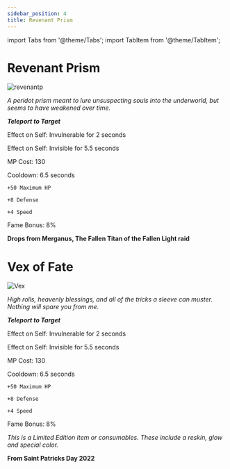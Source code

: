 ```yaml
---
sidebar_position: 4
title: Revenant Prism
---
```


import Tabs from '@theme/Tabs';
import TabItem from '@theme/TabItem';

<Tabs>
  <TabItem value="Revenant Prism" label="Revenant Prism" default>

# Revenant Prism

![revenantp](https://vwiki.valorserver.com/api/item/picture/revenant%20prism)

<i>A peridot prism meant to lure unsuspecting souls into the underworld, but seems to have weakened over time.</i>

***Teleport to Target***

Effect on Self: Invulnerable for 2 seconds

Effect on Self: Invisible for 5.5 seconds

MP Cost: 130 

Cooldown: 6.5 seconds
  
    +50 Maximum HP
    
    +8 Defense
    
    +4 Speed

Fame Bonus: 8%

**Drops from Merganus, The Fallen Titan of the Fallen Light raid**

  </TabItem>
  <TabItem value="Vex of Fate" label="Vex of Fate">

# Vex of Fate

![Vex](https://vwiki.valorserver.com/api/item/picture/vex%20of%20fate)

<i>High rolls, heavenly blessings, and all of the tricks a sleeve can muster. Nothing will spare you from me.</i>

***Teleport to Target***

Effect on Self: Invulnerable for 2 seconds

Effect on Self: Invisible for 5.5 seconds

MP Cost: 130 

Cooldown: 6.5 seconds
  
    +50 Maximum HP
    
    +8 Defense
    
    +4 Speed

Fame Bonus: 8%

*This is a Limited Edition item or consumables. These include a reskin, glow and special color.*

**From Saint Patricks Day 2022**

</TabItem>
</Tabs>
